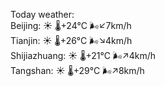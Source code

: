 Today weather:  
Beijing: ☀️   🌡️+24°C 🌬️↙7km/h  
Tianjin: ☀️   🌡️+26°C 🌬️↘4km/h  
Shijiazhuang: ☀️   🌡️+21°C 🌬️↗4km/h  
Tangshan: ☀️   🌡️+29°C 🌬️↗8km/h  
